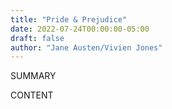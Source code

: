 ```yaml
---
title: "Pride & Prejudice"
date: 2022-07-24T00:00:00-05:00
draft: false
author: "Jane Austen/Vivien Jones"
---
```


SUMMARY

<!--more-->

CONTENT